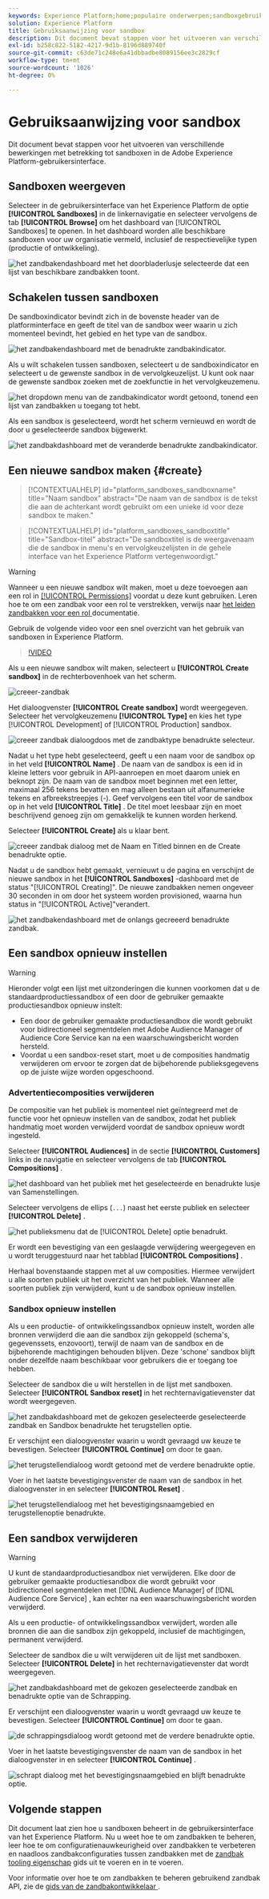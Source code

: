 ```yaml
---
keywords: Experience Platform;home;populaire onderwerpen;sandboxgebruikersgids;sandboxhulplijn
solution: Experience Platform
title: Gebruiksaanwijzing voor sandbox
description: Dit document bevat stappen voor het uitvoeren van verschillende bewerkingen met betrekking tot sandboxen in de Adobe Experience Platform-gebruikersinterface.
exl-id: b258c822-5182-4217-9d1b-8196d889740f
source-git-commit: c63de71c248e6a41dbbadbe8089156ee3c2829cf
workflow-type: tm+mt
source-wordcount: '1026'
ht-degree: 0%

---
```


# Gebruiksaanwijzing voor sandbox

Dit document bevat stappen voor het uitvoeren van verschillende bewerkingen met betrekking tot sandboxen in de Adobe Experience Platform-gebruikersinterface.

## Sandboxen weergeven

Selecteer in de gebruikersinterface van het Experience Platform de optie **[!UICONTROL Sandboxes]** in de linkernavigatie en selecteer vervolgens de tab **[!UICONTROL Browse]** om het dashboard van [!UICONTROL Sandboxes] te openen. In het dashboard worden alle beschikbare sandboxen voor uw organisatie vermeld, inclusief de respectievelijke typen (productie of ontwikkeling).

![ het zandbakendashboard met het doorbladerlusje selecteerde dat een lijst van beschikbare zandbakken toont.](../images/ui/view-sandboxes.png)

## Schakelen tussen sandboxen

De sandboxindicator bevindt zich in de bovenste header van de platforminterface en geeft de titel van de sandbox weer waarin u zich momenteel bevindt, het gebied en het type van de sandbox.

![ het zandbakendashboard met de benadrukte zandbakindicator.](../images/ui/sandbox-indicator.png)

Als u wilt schakelen tussen sandboxen, selecteert u de sandboxindicator en selecteert u de gewenste sandbox in de vervolgkeuzelijst. U kunt ook naar de gewenste sandbox zoeken met de zoekfunctie in het vervolgkeuzemenu.

![ het dropdown menu van de zandbakindicator wordt getoond, tonend een lijst van zandbakken u toegang tot hebt.](../images/ui/switcher-interface.png)

Als een sandbox is geselecteerd, wordt het scherm vernieuwd en wordt de door u geselecteerde sandbox bijgewerkt.

![ het zandbakdashboard met de veranderde benadrukte zandbakindicator.](../images/ui/sandbox-switched.png)

## Een nieuwe sandbox maken {#create}

>[!CONTEXTUALHELP]
>id="platform_sandboxes_sandboxname"
>title="Naam sandbox"
>abstract="De naam van de sandbox is de tekst die aan de achterkant wordt gebruikt om een unieke id voor deze sandbox te maken."

>[!CONTEXTUALHELP]
>id="platform_sandboxes_sandboxtitle"
>title="Sandbox-titel"
>abstract="De sandboxtitel is de weergavenaam die de sandbox in menu&#39;s en vervolgkeuzelijsten in de gehele interface van het Experience Platform vertegenwoordigt."

>[!WARNING]
>
>Wanneer u een nieuwe sandbox wilt maken, moet u deze toevoegen aan een rol in [[!UICONTROL Permissions]](../../access-control/abac/ui/permissions.md) voordat u deze kunt gebruiken. Leren hoe te om een zandbak voor een rol te verstrekken, verwijs naar [ het leiden zandbakken voor een rol ](../../access-control/abac/ui/permissions.md#managing-sandboxes-for-role) documentatie.

Gebruik de volgende video voor een snel overzicht van het gebruik van sandboxen in Experience Platform.

>[!VIDEO](https://video.tv.adobe.com/v/29838/?quality=12&learn=on)

Als u een nieuwe sandbox wilt maken, selecteert u **[!UICONTROL Create sandbox]** in de rechterbovenhoek van het scherm.

![ creeer-zandbak ](../images/ui/create-sandbox.png)

Het dialoogvenster **[!UICONTROL Create sandbox]** wordt weergegeven. Selecteer het vervolgkeuzemenu **[!UICONTROL Type]** en kies het type [!UICONTROL Development] of [!UICONTROL Production] sandbox.

![ creeer zandbak dialoogdoos met de zandbaktype benadrukte selecteur.](../images/ui/sandbox-type.png)

Nadat u het type hebt geselecteerd, geeft u een naam voor de sandbox op in het veld **[!UICONTROL Name]** . De naam van de sandbox is een id in kleine letters voor gebruik in API-aanroepen en moet daarom uniek en beknopt zijn. De naam van de sandbox moet beginnen met een letter, maximaal 256 tekens bevatten en mag alleen bestaan uit alfanumerieke tekens en afbreekstreepjes (-). Geef vervolgens een titel voor de sandbox op in het veld **[!UICONTROL Title]** . De titel moet leesbaar zijn en moet beschrijvend genoeg zijn om gemakkelijk te kunnen worden herkend.

Selecteer **[!UICONTROL Create]** als u klaar bent.

![ creeer zandbak dialoog met de Naam en Titled binnen en de Create benadrukte optie.](../images/ui/sandbox-info.png)

Nadat u de sandbox hebt gemaakt, vernieuwt u de pagina en verschijnt de nieuwe sandbox in het **[!UICONTROL Sandboxes]** -dashboard met de status &quot;[!UICONTROL Creating]&quot;. De nieuwe zandbakken nemen ongeveer 30 seconden in om door het systeem worden provisioned, waarna hun status in &quot;[!UICONTROL Active]&quot;verandert.

![ het zandbakendashboard met de onlangs gecreeerd benadrukte zandbak.](../images/ui/new-sandbox.png)

## Een sandbox opnieuw instellen

>[!WARNING]
>
>Hieronder volgt een lijst met uitzonderingen die kunnen voorkomen dat u de standaardproductiessandbox of een door de gebruiker gemaakte productiesandbox opnieuw instelt:
>
>* Een door de gebruiker gemaakte productiesandbox die wordt gebruikt voor bidirectioneel segmentdelen met Adobe Audience Manager of Audience Core Service kan na een waarschuwingsbericht worden hersteld.
>* Voordat u een sandbox-reset start, moet u de composities handmatig verwijderen om ervoor te zorgen dat de bijbehorende publieksgegevens op de juiste wijze worden opgeschoond.

### Advertentiecomposities verwijderen

De compositie van het publiek is momenteel niet geïntegreerd met de functie voor het opnieuw instellen van de sandbox, zodat het publiek handmatig moet worden verwijderd voordat de sandbox opnieuw wordt ingesteld.

Selecteer **[!UICONTROL Audiences]** in de sectie **[!UICONTROL Customers]** links in de navigatie en selecteer vervolgens de tab **[!UICONTROL Compositions]** .

![ het dashboard van het publiek met het geselecteerde en benadrukte lusje van Samenstellingen.](../images/ui/audiences.png)

Selecteer vervolgens de ellips (`...`) naast het eerste publiek en selecteer **[!UICONTROL Delete]** .

![ het publieksmenu dat de [!UICONTROL Delete] optie benadrukt.](../images/ui/delete-composition.png)

Er wordt een bevestiging van een geslaagde verwijdering weergegeven en u wordt teruggestuurd naar het tabblad **[!UICONTROL Compositions]** .

Herhaal bovenstaande stappen met al uw composities. Hiermee verwijdert u alle soorten publiek uit het overzicht van het publiek. Wanneer alle soorten publiek zijn verwijderd, kunt u de sandbox opnieuw instellen.

### Sandbox opnieuw instellen

Als u een productie- of ontwikkelingssandbox opnieuw instelt, worden alle bronnen verwijderd die aan die sandbox zijn gekoppeld (schema&#39;s, gegevenssets, enzovoort), terwijl de naam van de sandbox en de bijbehorende machtigingen behouden blijven. Deze &#39;schone&#39; sandbox blijft onder dezelfde naam beschikbaar voor gebruikers die er toegang toe hebben.

Selecteer de sandbox die u wilt herstellen in de lijst met sandboxen. Selecteer **[!UICONTROL Sandbox reset]** in het rechternavigatievenster dat wordt weergegeven.

![ het zandbakdashboard met de gekozen geselecteerde geselecteerde zandbak en Sandbox benadrukte het terugstellen optie.](../images/ui/reset.png)

Er verschijnt een dialoogvenster waarin u wordt gevraagd uw keuze te bevestigen. Selecteer **[!UICONTROL Continue]** om door te gaan.

![ het terugstellendialoog wordt getoond met de verdere benadrukte optie.](../images/ui/reset-warning.png)

Voer in het laatste bevestigingsvenster de naam van de sandbox in het dialoogvenster in en selecteer **[!UICONTROL Reset]** .

![ het terugstellendialoog met het bevestigingsnaamgebied en terugstellenoptie benadrukte.](../images/ui/reset-confirm.png)

## Een sandbox verwijderen

>[!WARNING]
>
>U kunt de standaardproductiesandbox niet verwijderen. Elke door de gebruiker gemaakte productiesandbox die wordt gebruikt voor bidirectioneel segmentdelen met [!DNL Audience Manager] of [!DNL Audience Core Service] , kan echter na een waarschuwingsbericht worden verwijderd.

Als u een productie- of ontwikkelingssandbox verwijdert, worden alle bronnen die aan die sandbox zijn gekoppeld, inclusief de machtigingen, permanent verwijderd.

Selecteer de sandbox die u wilt verwijderen uit de lijst met sandboxen. Selecteer **[!UICONTROL Delete]** in het rechternavigatievenster dat wordt weergegeven.

![ het zandbakdashboard met de gekozen geselecteerde zandbak en benadrukte optie van de Schrapping.](../images/ui/delete.png)

Er verschijnt een dialoogvenster waarin u wordt gevraagd uw keuze te bevestigen. Selecteer **[!UICONTROL Continue]** om door te gaan.

![ de schrappingsdialoog wordt getoond met de verdere benadrukte optie.](../images/ui/delete-warning.png)

Voer in het laatste bevestigingsvenster de naam van de sandbox in het dialoogvenster in en selecteer **[!UICONTROL Continue]** .

![ schrapt dialoog met het bevestigingsnaamgebied en blijft benadrukte optie.](../images/ui/delete-confirm.png)

## Volgende stappen

Dit document laat zien hoe u sandboxen beheert in de gebruikersinterface van het Experience Platform. Nu u weet hoe te om zandbakken te beheren, leer hoe te om configuratienauwkeurigheid over zandbakken te verbeteren en naadloos zandbakconfiguraties tussen zandbakken met de [ zandbak tooling eigenschap](./sandbox-tooling.md) gids uit te voeren en in te voeren.

Voor informatie over hoe te om zandbakken te beheren gebruikend zandbak API, zie de [ gids van de zandbakontwikkelaar ](../api/getting-started.md).
